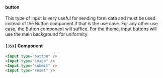 #### button

This type of input is very useful for sending form data and must be used instead of the Button component if that is the use case. For any other use case, the Button component will suffice. For the theme, input buttons will use the main background for uniformity.

#### `[JSX]` Component
```html
<Input type="button" />
<Input type="image" />
<Input type="submit" />
<Input type="reset" />
````